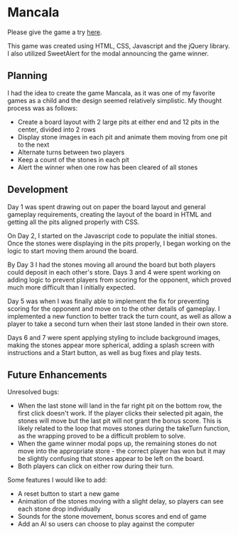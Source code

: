 # Mancala
Please give the game a try [here](https://smolsn13.github.io/mancala/).

This game was created using HTML, CSS, Javascript and the jQuery library. I also utilized SweetAlert
for the modal announcing the game winner.

## Planning
I had the idea to create the game Mancala, as it was one of my favorite games as a child
and the design seemed relatively simplistic. My thought process was as follows:
* Create a board layout with 2 large pits at either end and 12 pits in the center, divided into 2 rows
* Display stone images in each pit and animate them moving from one pit to the next
* Alternate turns between two players
* Keep a count of the stones in each pit
* Alert the winner when one row has been cleared of all stones

## Development
Day 1 was spent drawing out on paper the board layout and general gameplay requirements,
creating the layout of the board in HTML and getting all the pits aligned properly with CSS.

On Day 2, I started on the Javascript code to populate the initial stones. Once the stones were displaying
in the pits properly, I began working on the logic to start moving them around the board.

By Day 3 I had the stones moving all around the board but both players could deposit in each other's
store. Days 3 and 4 were spent working on adding logic to prevent players from scoring for the opponent,
which proved much more difficult than I initially expected.

Day 5 was when I was finally able to implement the fix for preventing scoring for the opponent and move on to the
other details of gameplay. I implemented a new function to better track the turn count, as well as allow a player to take a second turn when their last stone landed in their own store.

Days 6 and 7 were spent applying styling to include background images, making the stones appear more spherical, adding a splash screen with instructions and a Start button, as well as bug fixes and play tests.

## Future Enhancements
Unresolved bugs:
* When the last stone will land in the far right pit on the bottom row, the first click doesn't work. If the player clicks their selected pit again, the stones will move but the last pit will not grant the bonus score. This is likely related to the loop that moves stones during the takeTurn function, as the wrapping proved to be a difficult problem to solve.
* When the game winner modal pops up, the remaining stones do not move into the appropriate store - the correct player has won but it may be slightly confusing that stones appear to be left on the board.
* Both players can click on either row during their turn.

Some features I would like to add:
* A reset button to start a new game
* Animation of the stones moving with a slight delay, so players can see each stone drop individually
* Sounds for the stone movement, bonus scores and end of game
* Add an AI so users can choose to play against the computer
